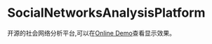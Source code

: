 # SocialNetworksAnalysisPlatform
开源的社会网络分析平台,可以在[Online Demo](http://wxyyxc1992.github.io/sna.html)查看显示效果。
